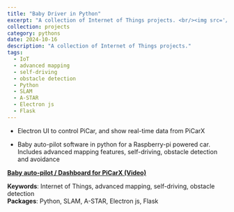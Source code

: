 ```yaml
---
title: "Baby Driver in Python"
excerpt: "A collection of Internet of Things projects. <br/><img src='/images/PiCarX.png'>"
collection: projects
category: pythons
date: 2024-10-16
description: "A collection of Internet of Things projects."
tags:
  - IoT
  - advanced mapping
  - self-driving
  - obstacle detection
  - Python
  - SLAM
  - A-STAR
  - Electron js
  - Flask
---
```



- Electron UI to control PiCar, and show real-time data from PiCarX

- Baby auto-pilot software in python for a Raspberry-pi powered car. Includes advanced mapping features, self-driving, obstacle detection and avoidance

**[ Baby auto-pilot / Dashboard for PiCarX (Video)](https://youtu.be/xW_e4IPZ7Xk)**

**Keywords**: Internet of Things, advanced mapping, self-driving, obstacle detection    
**Packages**: Python, SLAM, A-STAR, Electron js, Flask

